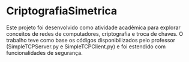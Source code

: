 # CriptografiaSimetrica
Este projeto foi desenvolvido como atividade acadêmica para explorar conceitos de redes de computadores, criptografia e troca de chaves. O trabalho teve como base os códigos disponibilizados pelo professor (SimpleTCPServer.py e SimpleTCPClient.py) e foi estendido com funcionalidades de segurança.
